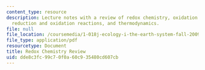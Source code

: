 ```yaml
---
content_type: resource
description: Lecture notes with a review of redox chemistry, oxidation state or number,
  reduction and oxidation reactions, and thermodynamics.
file: null
file_location: /coursemedia/1-018j-ecology-i-the-earth-system-fall-2009/dde8c3fc99c70f0a60c935480cd607cb_MIT1_018JF09_lec03_Redox.pdf
file_type: application/pdf
resourcetype: Document
title: Redox Chemistry Review
uid: dde8c3fc-99c7-0f0a-60c9-35480cd607cb
---
```

